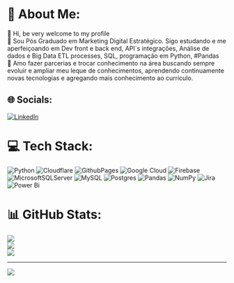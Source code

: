 # 💫 About Me:
👋 Hi, be very welcome to my profile <br>🌱 Sou Pós Graduado em Marketing Digital Estratégico. Sigo estudando e me aperfeiçoando em Dev front e back end, API´s integrações, Análise de dados e Big Data ETL processes, SQL, programação em Python, #Pandas<br>💞️ Amo fazer parcerias e trocar conhecimento na área buscando sempre evoluir e ampliar meu leque de conhecimentos, aprendendo continuamente novas tecnologias e agregando mais conhecimento ao currículo.


## 🌐 Socials:
[![LinkedIn](https://img.shields.io/badge/LinkedIn-%230077B5.svg?logo=linkedin&logoColor=white)](https://linkedin.com/in/francio-sousa) 

# 💻 Tech Stack:
![Python](https://img.shields.io/badge/python-3670A0?style=for-the-badge&logo=python&logoColor=ffdd54) ![Cloudflare](https://img.shields.io/badge/Cloudflare-F38020?style=for-the-badge&logo=Cloudflare&logoColor=white) ![GithubPages](https://img.shields.io/badge/github%20pages-121013?style=for-the-badge&logo=github&logoColor=white) ![Google Cloud](https://img.shields.io/badge/GoogleCloud-%234285F4.svg?style=for-the-badge&logo=google-cloud&logoColor=white) ![Firebase](https://img.shields.io/badge/Firebase-039BE5?style=for-the-badge&logo=Firebase&logoColor=white) ![MicrosoftSQLServer](https://img.shields.io/badge/Microsoft%20SQL%20Server-CC2927?style=for-the-badge&logo=microsoft%20sql%20server&logoColor=white) ![MySQL](https://img.shields.io/badge/mysql-%2300000f.svg?style=for-the-badge&logo=mysql&logoColor=white) ![Postgres](https://img.shields.io/badge/postgres-%23316192.svg?style=for-the-badge&logo=postgresql&logoColor=white) ![Pandas](https://img.shields.io/badge/pandas-%23150458.svg?style=for-the-badge&logo=pandas&logoColor=white) ![NumPy](https://img.shields.io/badge/numpy-%23013243.svg?style=for-the-badge&logo=numpy&logoColor=white) ![Jira](https://img.shields.io/badge/jira-%230A0FFF.svg?style=for-the-badge&logo=jira&logoColor=white) ![Power Bi](https://img.shields.io/badge/power_bi-F2C811?style=for-the-badge&logo=powerbi&logoColor=black)
# 📊 GitHub Stats:
![](https://github-readme-stats.vercel.app/api?username=rashidi-francis&theme=merko&hide_border=false&include_all_commits=false&count_private=false)<br/>
![](https://github-readme-streak-stats.herokuapp.com/?user=rashidi-francis&theme=merko&hide_border=false)<br/>
![](https://github-readme-stats.vercel.app/api/top-langs/?username=rashidi-francis&theme=merko&hide_border=false&include_all_commits=false&count_private=false&layout=compact)

---
[![](https://visitcount.itsvg.in/api?id=rashidi-francis&icon=0&color=0)](https://visitcount.itsvg.in)

<!-- Proudly created with GPRM ( https://gprm.itsvg.in ) -->
